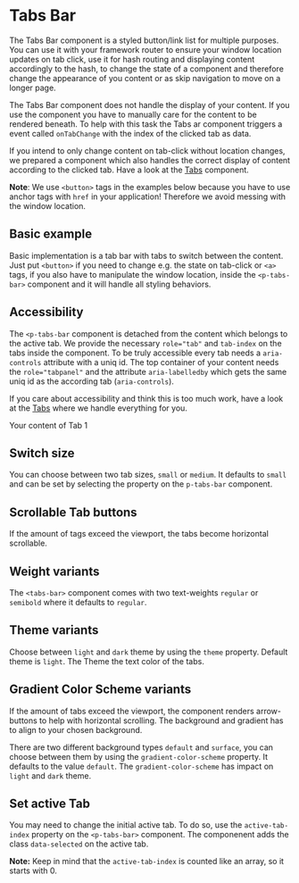 # Tabs Bar

The Tabs Bar component is a styled button/link list for multiple purposes. You can use it with your framework router to ensure
your window location updates on tab click, use it for hash routing and displaying content accordingly to the hash, to change the state of a component
and therefore change the appearance of you content or as skip navigation to move on a longer page.

The Tabs Bar component does not handle the display of your content. If you use the component you have to manually care for the
content to be rendered beneath. To help with this task the Tabs ar component triggers a event called `onTabChange` with the index
of the clicked tab as data.

If you intend to only change content on tab-click without location changes, we prepared a component which also
handles the correct display of content according to the clicked tab. Have a look at the [Tabs](#/components/tabs#code) component.

**Note**: We use `<button>` tags in the examples below because you have to use anchor tags with `href`
in your application! Therefore we avoid messing with the window location.

## Basic example

Basic implementation is a tab bar with tabs to switch between the content. Just put `<button>` if you need to change e.g. the state on tab-click  or `<a>`
tags, if you also have to manipulate the window location, inside the `<p-tabs-bar>` component and it will handle all styling behaviors. 

<Playground>
  <template>
     <p-tabs-bar>
       <button>Tab One</button>
       <button>Tab Two</button>
       <button>Tab Three</button>
     </p-tabs-bar>
  </template>
</Playground>

<Playground>
  <template>
     <p-tabs-bar>
       <a href="#">Tab One</a>
       <a href="#">Tab Two</a>
       <a href="#">Tab Three</a>
     </p-tabs-bar>
  </template>
</Playground>

## Accessibility

The `<p-tabs-bar` component is detached from the content which belongs to the active tab. We provide the necessary `role="tab"` and  `tab-index` on the tabs inside the component.
To be truly accessible every tab needs a `aria-controls` attribute with a uniq id. The top container of your content needs the `role="tabpanel"` and the attribute `aria-labelledby`
which gets the same uniq id as the according tab (`aria-controls`).

If you care about accessibility and think this is too much work, have a look at the [Tabs](#/components/tabs#code) where we handle everything for you.

<Playground>
  <template>
     <p-tabs-bar>
       <button aria-controls="tab-panel-1">Tab One</button>
       <button>Tab Two</button>
       <button>Tab Three</button>
     </p-tabs-bar>
  </template>
  <div role="tabpanel" aria-labelledby="tab-panel-1">
    <p-text>Your content of Tab 1</p-text> 
  </div>
</Playground>

## Switch size

You can choose between two tab sizes, `small` or `medium`. It defaults to `small` and can be set by selecting the property on the `p-tabs-bar` component.

<Playground>
  <template #configurator>
    <select v-model="size">
      <option disabled>Select size</option>
      <option selected value="small">Small</option>
      <option value="medium">Medium</option>
    </select>
  </template>
  <template>
     <p-tabs-bar :size="size">
       <button>Tab One</button>
       <button>Tab Two</button>
       <button>Tab Three</button>
     </p-tabs-bar>
  </template>
</Playground>

## Scrollable Tab buttons

If the amount of tags exceed the viewport, the tabs become horizontal scrollable.

<Playground>
  <template>
     <p-tabs-bar>
       <button>Tab One</button>
       <button>Tab Two</button>
       <button>Tab Three</button>
       <button>Tab Four</button>
       <button>Tab Five</button>
       <button>Tab Long Label Six</button>
       <button>Tab Seven</button>
       <button>Tab Eight</button>
       <button>Tab Nine</button>
     </p-tabs-bar>
  </template>
</Playground>

## Weight variants

The `<tabs-bar>` component comes with two text-weights `regular` or `semibold` where it defaults to `regular`.

<Playground>
  <template #configurator>
    <select v-model="weight">
      <option disabled>Select weight</option>
      <option selected value="regular">Regular</option>
      <option value="semibold">SemiBold</option>
    </select>
  </template>
  <template>
     <p-tabs-bar :weight="weight">
       <button>Tab One</button>
       <button>Tab Two</button>
       <button>Tab Three</button>
     </p-tabs-bar>
  </template>
</Playground>

## Theme variants

Choose between `light` and `dark` theme by using the `theme` property. Default theme is `light`.
The Theme the text color of the tabs.

<Playground :themeable="true">
  <template v-slot="{theme}">
     <p-tabs-bar :theme="theme">
       <button>Tab One</button>
       <button>Tab Two</button>
       <button>Tab Three</button>
     </p-tabs-bar>
  </template>
</Playground>

## Gradient Color Scheme variants

If the amount of tabs exceed the viewport, the component renders arrow-buttons to help with horizontal scrolling.
The background and gradient has to align to your chosen background.

There are two different background types `default` and `surface`, you can choose between them by using the `gradient-color-scheme` property. It defaults to the value `default`.
The `gradient-color-scheme` has impact on `light` and `dark` theme.

<Playground :themeable="true">
<template #configurator>
    <select v-model="gradientColorScheme">
      <option disabled>Select gradient-color-scheme</option>
      <option selected value="default">Default</option>
      <option value="surface">Surface</option>
    </select>
  </template>
  <template v-slot="{theme}">
     <p-tabs-bar :theme="theme" :gradient-color-scheme="gradientColorScheme">
       <button>Tab One</button>
       <button>Tab Two</button>
       <button>Tab Three</button>
       <button>Tab Four</button>
       <button>Tab Five</button>
       <button>Tab Long Label Six</button>
       <button>Tab Seven</button>
       <button>Tab Eight</button>
       <button>Tab Nine</button>
     </p-tabs-bar>
  </template>
</Playground>

## Set active Tab

You may need to change the initial active tab. To do so, use the `active-tab-index` property on the `<p-tabs-bar>` component.
The componenent adds the class `data-selected` on the active tab.

**Note:** Keep in mind that the `active-tab-index` is counted like an array, so it starts with 0. 

<Playground>
  <template>
     <p-tabs-bar active-tab-index="1">
       <button>Tab One</button>
       <button>Tab Two</button>
       <button>Tab Three</button>
     </p-tabs-bar>
  </template>
</Playground>

<script lang="ts">
  import Vue from 'vue';
import Component from 'vue-class-component';
  
  @Component
  export default class PlaygroundTabs extends Vue {
   public theme: string = 'light';
   public weight: string = 'regular';
   public size: string = 'small';
   public gradientColorScheme: string = 'default';
  }
</script>